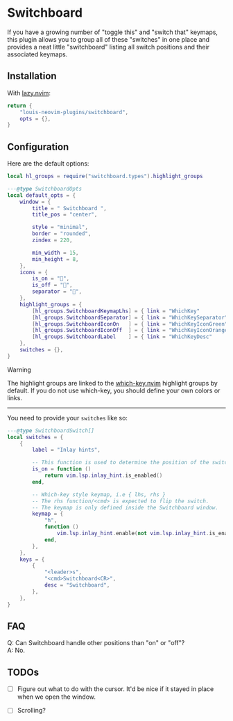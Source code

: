 # Switchboard

If you have a growing number of "toggle this" and "switch that" keymaps, this
plugin allows you to group all of these "switches" in one place and provides a
neat little "switchboard" listing all switch positions and their associated
keymaps.


## Installation

With [lazy.nvim](https://github.com/folke/lazy.nvim):
```lua
return {
    "louis-neovim-plugins/switchboard",
    opts = {},
}
```


## Configuration

Here are the default options:
```lua
local hl_groups = require("switchboard.types").highlight_groups

---@type SwitchboardOpts
local default_opts = {
    window = {
        title = " Switchboard ",
        title_pos = "center",

        style = "minimal",
        border = "rounded",
        zindex = 220,

        min_width = 15,
        min_height = 8,
    },
    icons = {
        is_on = "󰔡",
        is_off = "",
        separator = "",
    },
    highlight_groups = {
        [hl_groups.SwitchboardKeymapLhs] = { link = "WhichKey"           },
        [hl_groups.SwitchboardSeparator] = { link = "WhichKeySeparator"  },
        [hl_groups.SwitchboardIconOn   ] = { link = "WhichKeyIconGreen"  },
        [hl_groups.SwitchboardIconOff  ] = { link = "WhichKeyIconOrange" },
        [hl_groups.SwitchboardLabel    ] = { link = "WhichKeyDesc"       },
    },
    switches = {},
}
```

> [!WARNING]
> The highlight groups are linked to the [which-key.nvim](https://github.com/folke/which-key.nvim)
> highlight groups by default. If you do not use which-key, you should define
> your own colors or links.

---

You need to provide your `switches` like so:
```lua
---@type SwitchboardSwitch[]
local switches = {
    {
        label = "Inlay hints",

        -- This function is used to determine the position of the switch.
        is_on = function ()
            return vim.lsp.inlay_hint.is_enabled()
        end,

        -- Which-key style keymap, i.e { lhs, rhs }
        -- The rhs function/<cmd> is expected to flip the switch.
        -- The keymap is only defined inside the Switchboard window.
        keymap = {
            "h",
            function ()
                vim.lsp.inlay_hint.enable(not vim.lsp.inlay_hint.is_enabled())
            end,
        },
    },
    keys = {
        {
            "<leader>s",
            "<cmd>Switchboard<CR>",
            desc = "Switchboard",
        },
    },
}
```


## FAQ

Q: Can Switchboard handle other positions than "on" or "off"?  
A: No.


## TODOs

- [ ] Figure out what to do with the cursor. It'd be nice if it stayed in place
      when we open the window.
- [ ] Scrolling?

